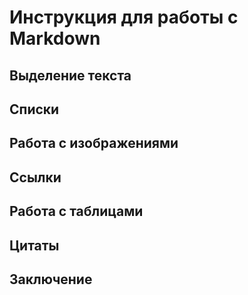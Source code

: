 # Инструкция для работы с Markdown

## Выделение текста

## Списки

## Работа с изображениями

## Ссылки



## Работа с таблицами

## Цитаты

## Заключение
